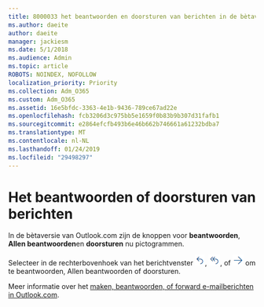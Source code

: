 ```yaml
---
title: 8000033 het beantwoorden en doorsturen van berichten in de bètaversie van Outlook.com
ms.author: daeite
author: daeite
manager: jackiesm
ms.date: 5/1/2018
ms.audience: Admin
ms.topic: article
ROBOTS: NOINDEX, NOFOLLOW
localization_priority: Priority
ms.collection: Adm_O365
ms.custom: Adm_O365
ms.assetid: 16e5bfdc-3363-4e1b-9436-789ce67ad22e
ms.openlocfilehash: fcb3206d3c975bb5e1659f0b83b9b307d31fafb1
ms.sourcegitcommit: e2864efcfb493b6e46b662b746661a61232bdba7
ms.translationtype: MT
ms.contentlocale: nl-NL
ms.lasthandoff: 01/24/2019
ms.locfileid: "29498297"
---
```

# <a name="how-to-reply-to-or-forward-messages"></a>Het beantwoorden of doorsturen van berichten

In de bètaversie van Outlook.com zijn de knoppen voor **beantwoorden**, **Allen beantwoorden**en **doorsturen** nu pictogrammen. 
  
Selecteer in de rechterbovenhoek van het berichtvenster ![Beantwoorden](media/08ad5200-369a-4a2f-bef5-ebdcbef5545f.png), ![Allen beantwoorden](media/be5f41a1-dbea-471f-ba5d-7be4256922d2.png), of ![Doorsturen](media/29fd06ec-1642-40d1-8faa-ec437ef156fc.png) om te beantwoorden, Allen beantwoorden of doorsturen. 
  
Meer informatie over het [maken, beantwoorden, of forward e-mailberichten in Outlook.com](https://go.microsoft.com/fwlink/p/?linkid=873141).
  

